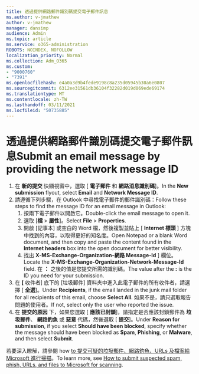 ```yaml
---
title: 透過提供網路郵件識別碼提交電子郵件訊息
ms.author: v-jmathew
author: v-jmathew
manager: dansimp
audience: Admin
ms.topic: article
ms.service: o365-administration
ROBOTS: NOINDEX, NOFOLLOW
localization_priority: Normal
ms.collection: Adm_O365
ms.custom:
- "9000760"
- "7391"
ms.openlocfilehash: e4a0a3d9b4fede9198c8a235d05945b30a6e0807
ms.sourcegitcommit: 6312ee31561db36104f32282d019d069ede69174
ms.translationtype: MT
ms.contentlocale: zh-TW
ms.lasthandoff: 03/11/2021
ms.locfileid: "50735885"
---
```

# <a name="submit-an-email-message-by-providing-the-network-message-id"></a><span data-ttu-id="02b1d-102">透過提供網路郵件識別碼提交電子郵件訊息</span><span class="sxs-lookup"><span data-stu-id="02b1d-102">Submit an email message by providing the network message ID</span></span>

1. <span data-ttu-id="02b1d-103">在 **新的提交** 快顯視窗中，選取 [ **電子郵件** 和 **網路消息識別碼**]。</span><span class="sxs-lookup"><span data-stu-id="02b1d-103">In the **New submission** flyout, select **Email** and **Network Message ID**.</span></span>
2. <span data-ttu-id="02b1d-104">請遵循下列步驟，在 Outlook 中尋找電子郵件的郵件識別碼：</span><span class="sxs-lookup"><span data-stu-id="02b1d-104">Follow these steps to find the message ID for an email message in Outlook:</span></span>
    1. <span data-ttu-id="02b1d-105">按兩下電子郵件以開啟它。</span><span class="sxs-lookup"><span data-stu-id="02b1d-105">Double-click the email message to open it.</span></span>
    1. <span data-ttu-id="02b1d-106">選取 [**檔**  >  **屬性**]。</span><span class="sxs-lookup"><span data-stu-id="02b1d-106">Select **File** > **Properties**.</span></span>
    1. <span data-ttu-id="02b1d-107">開啟 [記事本] 或空白的 Word 檔，然後複製並貼上 [ **Internet 標頭** ] 方塊中找到的內容，以取得更好的知名度。</span><span class="sxs-lookup"><span data-stu-id="02b1d-107">Open Notepad or a blank Word document, and then copy and paste the content found in the **Internet headers** box into the open document for better visibility.</span></span>
    1. <span data-ttu-id="02b1d-108">找出 **X-MS-Exchange-Organization-網路 Message-Id** ] 欄位。</span><span class="sxs-lookup"><span data-stu-id="02b1d-108">Locate the **X-MS-Exchange-Organization-Network-Message-Id** field.</span></span> <span data-ttu-id="02b1d-109">在 **：** 之後的值是您提交所需的識別碼。</span><span class="sxs-lookup"><span data-stu-id="02b1d-109">The value after the **:** is the ID you need for your submission.</span></span>
3. <span data-ttu-id="02b1d-110">在 **[** 收件者] 底下的 [垃圾郵件] 資料夾中進入此電子郵件的所有收件者，請選擇 [ **全選**]。</span><span class="sxs-lookup"><span data-stu-id="02b1d-110">Under **Recipients**, if the email landed in the junk mail folder for all recipients of this email, choose **Select All**.</span></span> <span data-ttu-id="02b1d-111">如果不是，請只選取報告問題的使用者。</span><span class="sxs-lookup"><span data-stu-id="02b1d-111">If not, select only the user who reported the issue.</span></span>
4. <span data-ttu-id="02b1d-112">在 **提交的原因** 下，如果您選取 [ **應該已封鎖**]，請指定是否應該封鎖郵件為 **垃圾郵件**、 **網路釣魚** 或 **惡意** 代碼，然後選取 [ **提交**]。</span><span class="sxs-lookup"><span data-stu-id="02b1d-112">Under **Reason for submission**, if you select **Should have been blocked**, specify whether the message should have been blocked as **Spam**, **Phishing**, or **Malware**, and then select **Submit**.</span></span>

<span data-ttu-id="02b1d-113">若要深入瞭解，請參閱 how [to 提交可疑的垃圾郵件、網路釣魚、URLs 及檔案給 Microsoft 進行掃描](https://go.microsoft.com/fwlink/?linkid=2101479)。</span><span class="sxs-lookup"><span data-stu-id="02b1d-113">To learn more, see [How to submit suspected spam, phish, URLs, and files to Microsoft for scanning](https://go.microsoft.com/fwlink/?linkid=2101479).</span></span>
